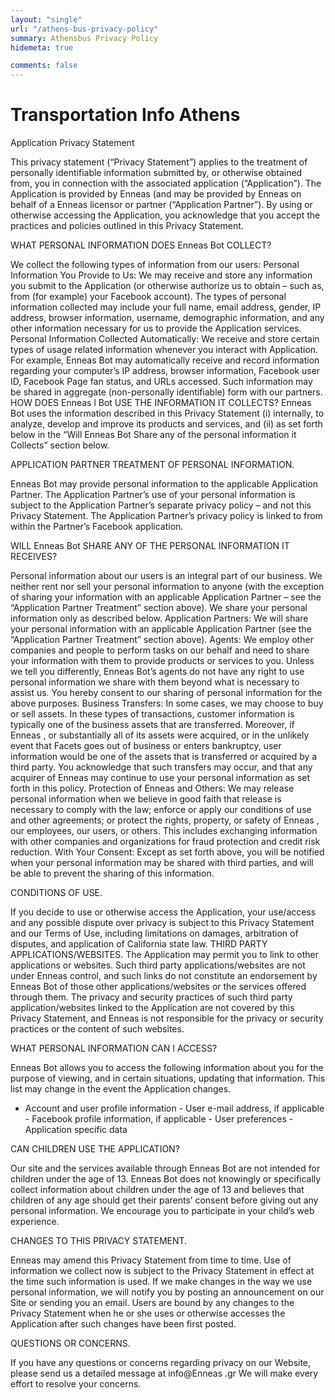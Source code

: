 ```yaml
---
layout: "single"
url: "/athens-bus-privacy-policy"
summary: Athensbus Privacy Policy
hidemeta: true

comments: false
---
```


# Transportation Info Athens

Application Privacy Statement 

This privacy statement (“Privacy Statement”) applies to the treatment of personally identifiable information submitted by, or otherwise obtained from, you in connection with the associated application (“Application”). The Application is provided by Enneas (and may be provided by Enneas on behalf of a Enneas  licensor or partner (“Application Partner”). By using or otherwise accessing the Application, you acknowledge that you accept the practices and policies outlined in this Privacy Statement. 

WHAT PERSONAL INFORMATION DOES Enneas  Bot COLLECT? 

We collect the following types of information from our users: 
Personal Information You Provide to Us: We may receive and store any information you submit to the Application (or otherwise authorize us to obtain – such as, from (for example) your Facebook account). The types of personal information collected may include your full name, email address, gender, IP address, browser information, username, demographic information, and any other information necessary for us to provide the Application services. 
Personal Information Collected Automatically: We receive and store certain types of usage related information whenever you interact with Application. For example, Enneas  Bot may automatically receive and record information regarding your computer’s IP address, browser information, Facebook user ID, Facebook Page fan status, and URLs accessed. Such information may be shared in aggregate (non-personally identifiable) form with our partners. 
HOW DOES Enneas l Bot USE THE INFORMATION IT COLLECTS? 
Enneas  Bot uses the information described in this Privacy Statement (i) internally, to analyze, develop and improve its products and services, and (ii) as set forth below in the “Will Enneas  Bot Share any of the personal information it Collects” section below. 

APPLICATION PARTNER TREATMENT OF PERSONAL INFORMATION. 

Enneas  Bot may provide personal information to the applicable Application Partner. The Application Partner’s use of your personal information is subject to the Application Partner’s separate privacy policy – and not this Privacy Statement. The Application Partner’s privacy policy is linked to from within the Partner’s Facebook application. 

WILL Enneas  Bot SHARE ANY OF THE PERSONAL INFORMATION IT RECEIVES? 

Personal information about our users is an integral part of our business. We neither rent nor sell your personal information to anyone (with the exception of sharing your information with an applicable Application Partner – see the “Application Partner Treatment” section above). We share your personal information only as described below. 
Application Partners: We will share your personal information with an applicable Application Partner (see the “Application Partner Treatment” section above). 
Agents: We employ other companies and people to perform tasks on our behalf and need to share your information with them to provide products or services to you. Unless we tell you differently, Enneas  Bot’s agents do not have any right to use personal information we share with them beyond what is necessary to assist us. You hereby consent to our sharing of personal information for the above purposes. Business Transfers: In some cases, we may choose to buy or sell assets. In these types of transactions, customer information is typically one of the business assets that are transferred. Moreover, if Enneas , or substantially all of its assets were acquired, or in the unlikely event that Facets goes out of business or enters bankruptcy, user information would be one of the assets that is transferred or acquired by a third party. You acknowledge that such transfers may occur, and that any acquirer of Enneas  may continue to use your personal information as set forth in this policy. 
Protection of Enneas and Others: We may release personal information when we believe in good faith that release is necessary to comply with the law; enforce or apply our conditions of use and other agreements; or protect the rights, property, or safety of Enneas , our employees, our users, or others. This includes exchanging information with other companies and organizations for fraud protection and credit risk reduction. 
With Your Consent: Except as set forth above, you will be notified when your personal information may be shared with third parties, and will be able to prevent the sharing of this information. 

CONDITIONS OF USE. 

If you decide to use or otherwise access the Application, your use/access and any possible dispute over privacy is subject to this Privacy Statement and our Terms of Use, including limitations on damages, arbitration of disputes, and application of California state law. 
THIRD PARTY APPLICATIONS/WEBSITES. 
The Application may permit you to link to other applications or websites. Such third party applications/websites are not under Enneas control, and such links do not constitute an endorsement by Enneas  Bot of those other applications/websites or the services offered through them. The privacy and security practices of such third party application/websites linked to the Application are not covered by this Privacy Statement, and Enneas is not responsible for the privacy or security practices or the content of such websites. 

WHAT PERSONAL INFORMATION CAN I ACCESS? 

Enneas  Bot allows you to access the following information about you for the purpose of viewing, and in certain situations, updating that information. This list may change in the event the Application changes. 
- Account and user profile information - User e-mail address, if applicable - Facebook profile information, if applicable - User preferences - Application specific data 

CAN CHILDREN USE THE APPLICATION? 

Our site and the services available through Enneas  Bot are not intended for children under the age of 13. Enneas  Bot does not knowingly or specifically collect information about children under the age of 13 and believes that children of any age should get their parents’ consent before giving out any personal information. We encourage you to participate in your child’s web experience. 

CHANGES TO THIS PRIVACY STATEMENT. 

Enneas may amend this Privacy Statement from time to time. Use of information we collect now is subject to the Privacy Statement in effect at the time such information is used. If we make changes in the way we use personal information, we will notify you by posting an announcement on our Site or sending you an email. Users are bound by any changes to the Privacy Statement when he or she uses or otherwise accesses the Application after such changes have been first posted. 

QUESTIONS OR CONCERNS. 

If you have any questions or concerns regarding privacy on our Website, please send us a detailed message at info@Enneas .gr We will make every effort to resolve your concerns. 
